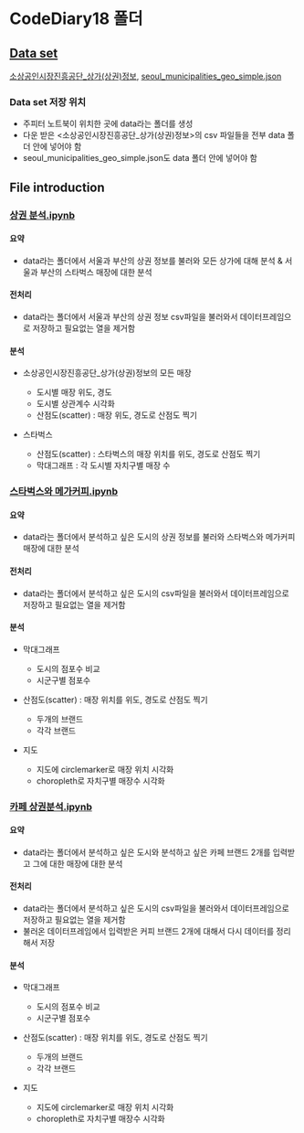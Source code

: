 # CodeDiary18 폴더

## [Data set](https://github.com/CodeDiary18/Commercial-Districts-Analysis/blob/main/CodeDiary18/data)
[소상공인시장진흥공단_상가(상권)정보](https://www.data.go.kr/data/15012005/fileData.do), [seoul_municipalities_geo_simple.json](https://github.com/CodeDiary18/Commercial-Districts-Analysis/blob/main/CodeDiary18/data/seoul_municipalities_geo_simple.json)

### Data set 저장 위치
* 주피터 노트북이 위치한 곳에 data라는 폴더를 생성
* 다운 받은 <소상공인시장진흥공단_상가(상권)정보>의 csv 파일들을 전부 data 폴더 안에 넣어야 함
* seoul_municipalities_geo_simple.json도 data 폴더 안에 넣어야 함



## File introduction
### [상권 분석.ipynb](https://github.com/CodeDiary18/Commercial-Districts-Analysis/blob/main/CodeDiary18/%EC%83%81%EA%B6%8C%20%EB%B6%84%EC%84%9D.ipynb)
#### 요약
* data라는 폴더에서 서울과 부산의 상권 정보를 불러와 모든 상가에 대해 분석 & 서울과 부산의 스타벅스 매장에 대한 분석


#### 전처리
* data라는 폴더에서 서울과 부산의 상권 정보 csv파일을 불러와서 데이터프레임으로 저장하고 필요없는 열을 제거함


#### 분석
* 소상공인시장진흥공단_상가(상권)정보의 모든 매장
  * 도시별 매장 위도, 경도
  * 도시별 상관계수 시각화
  * 산점도(scatter) : 매장 위도, 경도로 산점도 찍기

* 스타벅스
  * 산점도(scatter) : 스타벅스의 매장 위치를 위도, 경도로 산점도 찍기
  * 막대그래프 : 각 도시별 자치구별 매장 수


### [스타벅스와 메가커피.ipynb](https://github.com/CodeDiary18/Commercial-Districts-Analysis/blob/main/CodeDiary18/%EC%8A%A4%ED%83%80%EB%B2%85%EC%8A%A4%EC%99%80%20%EB%A9%94%EA%B0%80%EC%BB%A4%ED%94%BC.ipynb)
#### 요약
* data라는 폴더에서 분석하고 싶은 도시의 상권 정보를 불러와 스타벅스와 메가커피 매장에 대한 분석


#### 전처리
* data라는 폴더에서 분석하고 싶은 도시의 csv파일을 불러와서 데이터프레임으로 저장하고 필요없는 열을 제거함


#### 분석
* 막대그래프
  * 도시의 점포수 비교
  * 시군구별 점포수

* 산점도(scatter) : 매장 위치를 위도, 경도로 산점도 찍기
  * 두개의 브랜드
  * 각각 브랜드

* 지도
  * 지도에 circlemarker로 매장 위치 시각화
  * choropleth로 자치구별 매장수 시각화


### [카페 상권분석.ipynb](https://github.com/CodeDiary18/Commercial-Districts-Analysis/blob/main/CodeDiary18/%EC%B9%B4%ED%8E%98%20%EC%83%81%EA%B6%8C%EB%B6%84%EC%84%9D.ipynb)
#### 요약
* data라는 폴더에서 분석하고 싶은 도시와 분석하고 싶은 카페 브랜드 2개를 입력받고 그에 대한 매장에 대한 분석


#### 전처리
* data라는 폴더에서 분석하고 싶은 도시의 csv파일을 불러와서 데이터프레임으로 저장하고 필요없는 열을 제거함
* 불러온 데이터프레임에서 입력받은 커피 브랜드 2개에 대해서 다시 데이터를 정리해서 저장


#### 분석
* 막대그래프
  * 도시의 점포수 비교
  * 시군구별 점포수

* 산점도(scatter) : 매장 위치를 위도, 경도로 산점도 찍기
  * 두개의 브랜드
  * 각각 브랜드

* 지도
  * 지도에 circlemarker로 매장 위치 시각화
  * choropleth로 자치구별 매장수 시각화
